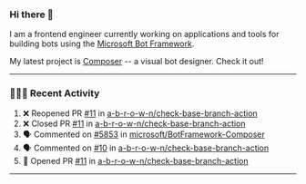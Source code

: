 ### Hi there 👋

I am a frontend engineer currently working on applications and tools for building bots using the [Microsoft Bot Framework](https://dev.botframework.com/).

My latest project is [Composer](https://github.com/microsoft/BotFramework-Composer) -- a visual bot designer. Check it out!

---

### 👨🏻‍💻 Recent Activity

<!--START_SECTION:activity-->
1. ❌ Reopened PR [#11](https://github.com/a-b-r-o-w-n/check-base-branch-action/pull/11) in [a-b-r-o-w-n/check-base-branch-action](https://github.com/a-b-r-o-w-n/check-base-branch-action)
2. ❌ Closed PR [#11](https://github.com/a-b-r-o-w-n/check-base-branch-action/pull/11) in [a-b-r-o-w-n/check-base-branch-action](https://github.com/a-b-r-o-w-n/check-base-branch-action)
3. 🗣 Commented on [#5853](https://github.com/microsoft/BotFramework-Composer/issues/5853) in [microsoft/BotFramework-Composer](https://github.com/microsoft/BotFramework-Composer)
4. 🗣 Commented on [#10](https://github.com/a-b-r-o-w-n/check-base-branch-action/issues/10) in [a-b-r-o-w-n/check-base-branch-action](https://github.com/a-b-r-o-w-n/check-base-branch-action)
5. 💪 Opened PR [#11](https://github.com/a-b-r-o-w-n/check-base-branch-action/pull/11) in [a-b-r-o-w-n/check-base-branch-action](https://github.com/a-b-r-o-w-n/check-base-branch-action)
<!--END_SECTION:activity-->

---

<!--
**a-b-r-o-w-n/a-b-r-o-w-n** is a ✨ _special_ ✨ repository because its `README.md` (this file) appears on your GitHub profile.

Here are some ideas to get you started:

- 🔭 I’m currently working on ...
- 🌱 I’m currently learning ...
- 👯 I’m looking to collaborate on ...
- 🤔 I’m looking for help with ...
- 💬 Ask me about ...
- 📫 How to reach me: ...
- 😄 Pronouns: ...
- ⚡ Fun fact: ...
-->
